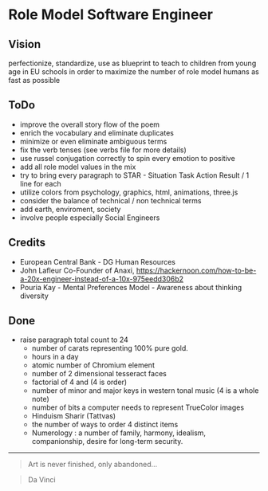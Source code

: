 # Role Model Software Engineer

## Vision

perfectionize, standardize, use as blueprint to teach to children from young age in EU schools in order to maximize the number of role model humans as fast as possible

## ToDo

* improve the overall story flow of the poem
* enrich the vocabulary and eliminate duplicates
* minimize or even eliminate ambiguous terms
* fix the verb tenses (see verbs file for more details)
* use russel conjugation correctly to spin every emotion to positive
* add all role model values in the mix
* try to bring every paragraph to STAR - Situation Task Action Result / 1 line for each
* utilize colors from psychology, graphics, html, animations, three.js
* consider the balance of technical / non technical terms
* add earth, enviroment, society
* involve people especially Social Engineers

## Credits

* European Central Bank - DG Human Resources
* John Lafleur Co-Founder of Anaxi, https://hackernoon.com/how-to-be-a-20x-engineer-instead-of-a-10x-975eedd306b2
* Pouria Kay - Mental Preferences Model - Awareness about thinking diversity

## Done

* raise paragraph total count to 24
  - number of carats representing 100% pure gold.
  - hours in a day
  - atomic number of Chromium element
  - number of 2 dimensional tesseract faces
  - factorial of 4 and (4 is order)
  - number of minor and major keys in western tonal music (4 is a whole note)
  - number of bits a computer needs to represent TrueColor images
  - Hinduism Sharir (Tattvas)
  - the number of ways to order 4 distinct items
  - Numerology : a number of family, harmony, idealism, companionship, desire for long-term security.

---

> Art is never finished, only abandoned...

> Da Vinci
